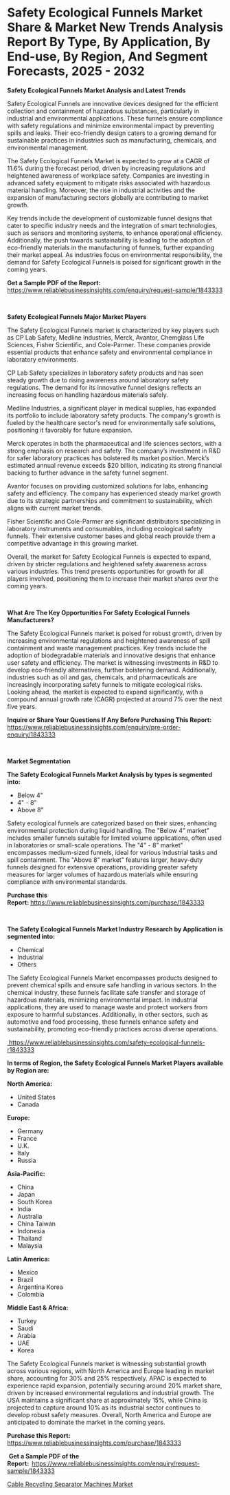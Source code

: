 <p><h1>Safety Ecological Funnels Market Share & Market New Trends Analysis Report By Type, By Application, By End-use, By Region, And Segment Forecasts, 2025 - 2032</h1></p><p><strong>Safety Ecological Funnels Market Analysis and Latest Trends</strong></p>
<p><p>Safety Ecological Funnels are innovative devices designed for the efficient collection and containment of hazardous substances, particularly in industrial and environmental applications. These funnels ensure compliance with safety regulations and minimize environmental impact by preventing spills and leaks. Their eco-friendly design caters to a growing demand for sustainable practices in industries such as manufacturing, chemicals, and environmental management.</p><p>The Safety Ecological Funnels Market is expected to grow at a CAGR of 11.6% during the forecast period, driven by increasing regulations and heightened awareness of workplace safety. Companies are investing in advanced safety equipment to mitigate risks associated with hazardous material handling. Moreover, the rise in industrial activities and the expansion of manufacturing sectors globally are contributing to market growth.</p><p>Key trends include the development of customizable funnel designs that cater to specific industry needs and the integration of smart technologies, such as sensors and monitoring systems, to enhance operational efficiency. Additionally, the push towards sustainability is leading to the adoption of eco-friendly materials in the manufacturing of funnels, further expanding their market appeal. As industries focus on environmental responsibility, the demand for Safety Ecological Funnels is poised for significant growth in the coming years.</p></p>
<p><strong>Get a Sample PDF of the Report:&nbsp;</strong> <a href="https://www.reliablebusinessinsights.com/enquiry/request-sample/1843333?utm_campaign=2190&utm_medium=2&utm_source=Github&utm_content=ia&utm_term=12042025&utm_id=safety-ecological-funnels">https://www.reliablebusinessinsights.com/enquiry/request-sample/1843333</a></p>
<p>&nbsp;</p>
<p><strong>Safety Ecological Funnels Major Market Players</strong></p>
<p><p>The Safety Ecological Funnels market is characterized by key players such as CP Lab Safety, Medline Industries, Merck, Avantor, Chemglass Life Sciences, Fisher Scientific, and Cole-Parmer. These companies provide essential products that enhance safety and environmental compliance in laboratory environments.</p><p>CP Lab Safety specializes in laboratory safety products and has seen steady growth due to rising awareness around laboratory safety regulations. The demand for its innovative funnel designs reflects an increasing focus on handling hazardous materials safely.</p><p>Medline Industries, a significant player in medical supplies, has expanded its portfolio to include laboratory safety products. The company's growth is fueled by the healthcare sector's need for environmentally safe solutions, positioning it favorably for future expansion.</p><p>Merck operates in both the pharmaceutical and life sciences sectors, with a strong emphasis on research and safety. The company’s investment in R&D for safer laboratory practices has bolstered its market position. Merck’s estimated annual revenue exceeds $20 billion, indicating its strong financial backing to further advance in the safety funnel segment.</p><p>Avantor focuses on providing customized solutions for labs, enhancing safety and efficiency. The company has experienced steady market growth due to its strategic partnerships and commitment to sustainability, which aligns with current market trends.</p><p>Fisher Scientific and Cole-Parmer are significant distributors specializing in laboratory instruments and consumables, including ecological safety funnels. Their extensive customer bases and global reach provide them a competitive advantage in this growing market. </p><p>Overall, the market for Safety Ecological Funnels is expected to expand, driven by stricter regulations and heightened safety awareness across various industries. This trend presents opportunities for growth for all players involved, positioning them to increase their market shares over the coming years.</p></p>
<p>&nbsp;</p>
<p><strong>What Are The Key Opportunities For Safety Ecological Funnels Manufacturers?</strong></p>
<p><p>The Safety Ecological Funnels market is poised for robust growth, driven by increasing environmental regulations and heightened awareness of spill containment and waste management practices. Key trends include the adoption of biodegradable materials and innovative designs that enhance user safety and efficiency. The market is witnessing investments in R&D to develop eco-friendly alternatives, further bolstering demand. Additionally, industries such as oil and gas, chemicals, and pharmaceuticals are increasingly incorporating safety funnels to mitigate ecological risks. Looking ahead, the market is expected to expand significantly, with a compound annual growth rate (CAGR) projected at around 7% over the next five years.</p></p>
<p><strong>Inquire or Share Your Questions If Any Before Purchasing This Report:</strong> <a href="https://www.reliablebusinessinsights.com/enquiry/pre-order-enquiry/1843333?utm_campaign=2190&utm_medium=2&utm_source=Github&utm_content=ia&utm_term=12042025&utm_id=safety-ecological-funnels">https://www.reliablebusinessinsights.com/enquiry/pre-order-enquiry/1843333</a></p>
<p>&nbsp;</p>
<p><strong>Market Segmentation</strong></p>
<p><strong>The Safety Ecological Funnels Market Analysis by types is segmented into:</strong></p>
<p><ul><li>Below 4"</li><li>4" - 8"</li><li>Above 8"</li></ul></p>
<p><p>Safety ecological funnels are categorized based on their sizes, enhancing environmental protection during liquid handling. The "Below 4” market" includes smaller funnels suitable for limited volume applications, often used in laboratories or small-scale operations. The "4" - 8" market" encompasses medium-sized funnels, ideal for various industrial tasks and spill containment. The "Above 8" market" features larger, heavy-duty funnels designed for extensive operations, providing greater safety measures for larger volumes of hazardous materials while ensuring compliance with environmental standards.</p></p>
<p><strong>Purchase this Report:&nbsp;</strong><a href="https://www.reliablebusinessinsights.com/purchase/1843333?utm_campaign=2190&utm_medium=2&utm_source=Github&utm_content=ia&utm_term=12042025&utm_id=safety-ecological-funnels">https://www.reliablebusinessinsights.com/purchase/1843333</a></p>
<p>&nbsp;</p>
<p><strong>The Safety Ecological Funnels Market Industry Research by Application is segmented into:</strong></p>
<p><ul><li>Chemical</li><li>Industrial</li><li>Others</li></ul></p>
<p><p>The Safety Ecological Funnels Market encompasses products designed to prevent chemical spills and ensure safe handling in various sectors. In the chemical industry, these funnels facilitate safe transfer and storage of hazardous materials, minimizing environmental impact. In industrial applications, they are used to manage waste and protect workers from exposure to harmful substances. Additionally, in other sectors, such as automotive and food processing, these funnels enhance safety and sustainability, promoting eco-friendly practices across diverse operations.</p></p>
<p><a href="https://www.reliablebusinessinsights.com/safety-ecological-funnels-r1843333?utm_campaign=2190&utm_medium=2&utm_source=Github&utm_content=ia&utm_term=12042025&utm_id=safety-ecological-funnels">&nbsp;https://www.reliablebusinessinsights.com/safety-ecological-funnels-r1843333</a></p>
<p><strong>In terms of Region, the Safety Ecological Funnels Market Players available by Region are:</strong></p>
<p>
    <p> <strong> North America: </strong>
        <ul>
            <li>United States</li>
            <li>Canada</li>
        </ul>
        </p> 
    <p> <strong> Europe: </strong>
        <ul>
            <li>Germany</li>
            <li>France</li>
            <li>U.K.</li>
            <li>Italy</li>
            <li>Russia</li>
        </ul>
        </p> 
    <p> <strong> Asia-Pacific: </strong>
        <ul>
            <li>China</li>
            <li>Japan</li>
            <li>South Korea</li>
            <li>India</li>
            <li>Australia</li>
            <li>China Taiwan</li>
            <li>Indonesia</li>
            <li>Thailand</li>
            <li>Malaysia</li>
        </ul>
        </p> 
    <p> <strong> Latin America: </strong>
        <ul>
            <li>Mexico</li>
            <li>Brazil</li>
            <li>Argentina Korea</li>
            <li>Colombia</li>
        </ul>
        </p> 
    <p> <strong> Middle East & Africa: </strong>
        <ul>
            <li>Turkey</li>
            <li>Saudi</li>
            <li>Arabia</li>
            <li>UAE</li>
            <li>Korea</li>
        </ul>
    </p>
    </p>
<p><p>The Safety Ecological Funnels market is witnessing substantial growth across various regions, with North America and Europe leading in market share, accounting for 30% and 25% respectively. APAC is expected to experience rapid expansion, potentially securing around 20% market share, driven by increased environmental regulations and industrial growth. The USA maintains a significant share at approximately 15%, while China is projected to capture around 10% as its industrial sector continues to develop robust safety measures. Overall, North America and Europe are anticipated to dominate the market in the coming years.</p></p>
<p><strong>Purchase this Report: </strong><a href="https://www.reliablebusinessinsights.com/purchase/1843333?utm_campaign=2190&utm_medium=2&utm_source=Github&utm_content=ia&utm_term=12042025&utm_id=safety-ecological-funnels">https://www.reliablebusinessinsights.com/purchase/1843333</a></p>
<p>&nbsp;<strong>Get a Sample PDF of the Report:&nbsp;&nbsp;</strong><a href="https://www.reliablebusinessinsights.com/enquiry/request-sample/1843333?utm_campaign=2190&utm_medium=2&utm_source=Github&utm_content=ia&utm_term=12042025&utm_id=safety-ecological-funnels">https://www.reliablebusinessinsights.com/enquiry/request-sample/1843333</a></p>
<p><strong></strong></p>
<p><p><a href="https://github.com/AshrafKhan865/Market-Research-Report-List-2/blob/main/cable-recycling-separator-machines-market.md?utm_campaign=2190&utm_medium=2&utm_source=Github&utm_content=ia&utm_term=12042025&utm_id=safety-ecological-funnels">Cable Recycling Separator Machines Market</a></p></p>